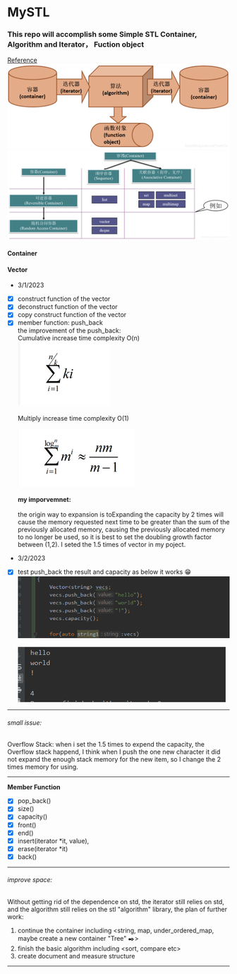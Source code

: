# MySTL

### This repo will accomplish some Simple STL Container, Algorithm and Iterator， Fuction object
[Reference](https://blog.csdn.net/TowerOs/article/details/103957395)
![image](Image/20200113145457969.png)
![image](Image/20200113170635707.png)

#### Container
#### Vector
* 3/1/2023
- [x] construct function of the vector
- [x] deconstruct function of the vector
- [x] copy construct function of the vector
- [x] member function: push_back
<br/> the improvement of the push_back: </br>
Cumulative increase time complexity O(n) 
<br/>![image](Image/Cumulative_increase.png)</br>
<br/> Multiply increase time complexity O(1)</br>
<br/> ![image](Image/multiply.png) </br>
<br/> **my imporvemnet:** <br/>
<br/>the origin way to expansion is toExpanding the capacity by 2 times will cause the memory requested next time to be greater than the sum of the previously allocated memory, causing the previously allocated memory to no longer be used, so it is best to set the doubling growth factor between (1,2).
 I seted the 1.5 times of vector in my poject.<br/>

*  3/2/2023
- [x] test push_back the result and capacity as below it works :grin:
<br/>![image](Image/test_push_bcak.png)</br>
<br/>![image](Image/result_push_back.png)</br>
***
###### small issue:
Overflow Stack:
when i set the 1.5 times to expend the capacity, the Overflow stack happend, I think when I push the one new character it did not expand the enough stack memory for the new item, so I change the 2 times memory for using.
***
**Member Function**
- [x] pop_back()
- [x] size()
- [x] capacity() 
- [x] front() 
- [x] end()
- [x] insert(iterator *it, value), 
- [x] erase(iterator *it)
- [x] back()
***
###### improve space:
Without getting rid of the dependence on std, the iterator still relies on std, and the algorithm still relies on the stl "algorithm" library, the plan of
further work:
1. continue the container including <string, map, under_ordered_map, maybe create a new container "Tree" :black_nib:>
2. finish the basic algorithm including <sort, compare etc> 
3. create document and measure structure
***